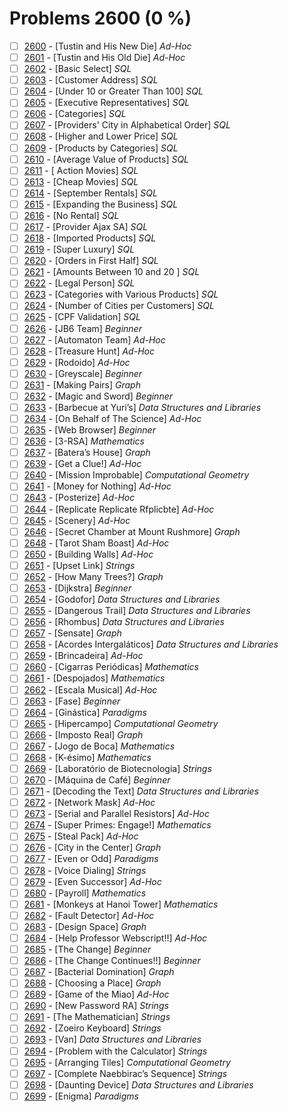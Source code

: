 # Problems 2600 (0 %)


- [ ] [2600](https://www.beecrowd.com.br/judge/pt/problems/view/2600) - [Tustin and His New Die] *Ad-Hoc*
- [ ] [2601](https://www.beecrowd.com.br/judge/pt/problems/view/2601) - [Tustin and His Old Die] *Ad-Hoc*
- [ ] [2602](https://www.beecrowd.com.br/judge/pt/problems/view/2602) - [Basic Select] *SQL*
- [ ] [2603](https://www.beecrowd.com.br/judge/pt/problems/view/2603) - [Customer Address] *SQL*
- [ ] [2604](https://www.beecrowd.com.br/judge/pt/problems/view/2604) - [Under 10 or Greater Than 100] *SQL*
- [ ] [2605](https://www.beecrowd.com.br/judge/pt/problems/view/2605) - [Executive Representatives] *SQL*
- [ ] [2606](https://www.beecrowd.com.br/judge/pt/problems/view/2606) - [Categories] *SQL*
- [ ] [2607](https://www.beecrowd.com.br/judge/pt/problems/view/2607) - [Providers' City in Alphabetical Order] *SQL*
- [ ] [2608](https://www.beecrowd.com.br/judge/pt/problems/view/2608) - [Higher and Lower Price] *SQL*
- [ ] [2609](https://www.beecrowd.com.br/judge/pt/problems/view/2609) - [Products by Categories] *SQL*
- [ ] [2610](https://www.beecrowd.com.br/judge/pt/problems/view/2610) - [Average Value of Products] *SQL*
- [ ] [2611](https://www.beecrowd.com.br/judge/pt/problems/view/2611) - [ Action Movies] *SQL*
- [ ] [2613](https://www.beecrowd.com.br/judge/pt/problems/view/2613) - [Cheap Movies] *SQL*
- [ ] [2614](https://www.beecrowd.com.br/judge/pt/problems/view/2614) - [September Rentals] *SQL*
- [ ] [2615](https://www.beecrowd.com.br/judge/pt/problems/view/2615) - [Expanding the Business] *SQL*
- [ ] [2616](https://www.beecrowd.com.br/judge/pt/problems/view/2616) - [No Rental] *SQL*
- [ ] [2617](https://www.beecrowd.com.br/judge/pt/problems/view/2617) - [Provider Ajax SA] *SQL*
- [ ] [2618](https://www.beecrowd.com.br/judge/pt/problems/view/2618) - [Imported Products] *SQL*
- [ ] [2619](https://www.beecrowd.com.br/judge/pt/problems/view/2619) - [Super Luxury] *SQL*
- [ ] [2620](https://www.beecrowd.com.br/judge/pt/problems/view/2620) - [Orders in First Half] *SQL*
- [ ] [2621](https://www.beecrowd.com.br/judge/pt/problems/view/2621) - [Amounts Between 10 and 20 ] *SQL*
- [ ] [2622](https://www.beecrowd.com.br/judge/pt/problems/view/2622) - [Legal Person] *SQL*
- [ ] [2623](https://www.beecrowd.com.br/judge/pt/problems/view/2623) - [Categories with Various Products] *SQL*
- [ ] [2624](https://www.beecrowd.com.br/judge/pt/problems/view/2624) - [Number of Cities per Customers] *SQL*
- [ ] [2625](https://www.beecrowd.com.br/judge/pt/problems/view/2625) - [CPF Validation] *SQL*
- [ ] [2626](https://www.beecrowd.com.br/judge/pt/problems/view/2626) - [JB6 Team] *Beginner*
- [ ] [2627](https://www.beecrowd.com.br/judge/pt/problems/view/2627) - [Automaton Team] *Ad-Hoc*
- [ ] [2628](https://www.beecrowd.com.br/judge/pt/problems/view/2628) - [Treasure Hunt] *Ad-Hoc*
- [ ] [2629](https://www.beecrowd.com.br/judge/pt/problems/view/2629) - [Rodoido] *Ad-Hoc*
- [ ] [2630](https://www.beecrowd.com.br/judge/pt/problems/view/2630) - [Greyscale] *Beginner*
- [ ] [2631](https://www.beecrowd.com.br/judge/pt/problems/view/2631) - [Making Pairs] *Graph*
- [ ] [2632](https://www.beecrowd.com.br/judge/pt/problems/view/2632) - [Magic and Sword] *Beginner*
- [ ] [2633](https://www.beecrowd.com.br/judge/pt/problems/view/2633) - [Barbecue at Yuri’s] *Data Structures and Libraries*
- [ ] [2634](https://www.beecrowd.com.br/judge/pt/problems/view/2634) - [On Behalf of The Science] *Ad-Hoc*
- [ ] [2635](https://www.beecrowd.com.br/judge/pt/problems/view/2635) - [Web Browser] *Beginner*
- [ ] [2636](https://www.beecrowd.com.br/judge/pt/problems/view/2636) - [3-RSA] *Mathematics*
- [ ] [2637](https://www.beecrowd.com.br/judge/pt/problems/view/2637) - [Batera’s House] *Graph*
- [ ] [2639](https://www.beecrowd.com.br/judge/pt/problems/view/2639) - [Get a Clue!] *Ad-Hoc*
- [ ] [2640](https://www.beecrowd.com.br/judge/pt/problems/view/2640) - [Mission Improbable] *Computational Geometry*
- [ ] [2641](https://www.beecrowd.com.br/judge/pt/problems/view/2641) - [Money for Nothing] *Ad-Hoc*
- [ ] [2643](https://www.beecrowd.com.br/judge/pt/problems/view/2643) - [Posterize] *Ad-Hoc*
- [ ] [2644](https://www.beecrowd.com.br/judge/pt/problems/view/2644) - [Replicate Replicate Rfplicbte] *Ad-Hoc*
- [ ] [2645](https://www.beecrowd.com.br/judge/pt/problems/view/2645) - [Scenery] *Ad-Hoc*
- [ ] [2646](https://www.beecrowd.com.br/judge/pt/problems/view/2646) - [Secret Chamber at Mount Rushmore] *Graph*
- [ ] [2648](https://www.beecrowd.com.br/judge/pt/problems/view/2648) - [Tarot Sham Boast] *Ad-Hoc*
- [ ] [2650](https://www.beecrowd.com.br/judge/pt/problems/view/2650) - [Building Walls] *Ad-Hoc*
- [ ] [2651](https://www.beecrowd.com.br/judge/pt/problems/view/2651) - [Upset Link] *Strings*
- [ ] [2652](https://www.beecrowd.com.br/judge/pt/problems/view/2652) - [How Many Trees?] *Graph*
- [ ] [2653](https://www.beecrowd.com.br/judge/pt/problems/view/2653) - [Dijkstra] *Beginner*
- [ ] [2654](https://www.beecrowd.com.br/judge/pt/problems/view/2654) - [Godofor] *Data Structures and Libraries*
- [ ] [2655](https://www.beecrowd.com.br/judge/pt/problems/view/2655) - [Dangerous Trail] *Data Structures and Libraries*
- [ ] [2656](https://www.beecrowd.com.br/judge/pt/problems/view/2656) - [Rhombus] *Data Structures and Libraries*
- [ ] [2657](https://www.beecrowd.com.br/judge/pt/problems/view/2657) - [Sensate] *Graph*
- [ ] [2658](https://www.beecrowd.com.br/judge/pt/problems/view/2658) - [Acordes Intergaláticos] *Data Structures and Libraries*
- [ ] [2659](https://www.beecrowd.com.br/judge/pt/problems/view/2659) - [Brincadeira] *Ad-Hoc*
- [ ] [2660](https://www.beecrowd.com.br/judge/pt/problems/view/2660) - [Cigarras Periódicas] *Mathematics*
- [ ] [2661](https://www.beecrowd.com.br/judge/pt/problems/view/2661) - [Despojados] *Mathematics*
- [ ] [2662](https://www.beecrowd.com.br/judge/pt/problems/view/2662) - [Escala Musical] *Ad-Hoc*
- [ ] [2663](https://www.beecrowd.com.br/judge/pt/problems/view/2663) - [Fase] *Beginner*
- [ ] [2664](https://www.beecrowd.com.br/judge/pt/problems/view/2664) - [Ginástica] *Paradigms*
- [ ] [2665](https://www.beecrowd.com.br/judge/pt/problems/view/2665) - [Hipercampo] *Computational Geometry*
- [ ] [2666](https://www.beecrowd.com.br/judge/pt/problems/view/2666) - [Imposto Real] *Graph*
- [ ] [2667](https://www.beecrowd.com.br/judge/pt/problems/view/2667) - [Jogo de Boca] *Mathematics*
- [ ] [2668](https://www.beecrowd.com.br/judge/pt/problems/view/2668) - [K-ésimo] *Mathematics*
- [ ] [2669](https://www.beecrowd.com.br/judge/pt/problems/view/2669) - [Laboratório de Biotecnologia] *Strings*
- [ ] [2670](https://www.beecrowd.com.br/judge/pt/problems/view/2670) - [Máquina de Café] *Beginner*
- [ ] [2671](https://www.beecrowd.com.br/judge/pt/problems/view/2671) - [Decoding the Text] *Data Structures and Libraries*
- [ ] [2672](https://www.beecrowd.com.br/judge/pt/problems/view/2672) - [Network Mask] *Ad-Hoc*
- [ ] [2673](https://www.beecrowd.com.br/judge/pt/problems/view/2673) - [Serial and Parallel Resistors] *Ad-Hoc*
- [ ] [2674](https://www.beecrowd.com.br/judge/pt/problems/view/2674) - [Super Primes: Engage!] *Mathematics*
- [ ] [2675](https://www.beecrowd.com.br/judge/pt/problems/view/2675) - [Steal Pack] *Ad-Hoc*
- [ ] [2676](https://www.beecrowd.com.br/judge/pt/problems/view/2676) - [City in the Center] *Graph*
- [ ] [2677](https://www.beecrowd.com.br/judge/pt/problems/view/2677) - [Even or Odd] *Paradigms*
- [ ] [2678](https://www.beecrowd.com.br/judge/pt/problems/view/2678) - [Voice Dialing] *Strings*
- [ ] [2679](https://www.beecrowd.com.br/judge/pt/problems/view/2679) - [Even Successor] *Ad-Hoc*
- [ ] [2680](https://www.beecrowd.com.br/judge/pt/problems/view/2680) - [Payroll] *Mathematics*
- [ ] [2681](https://www.beecrowd.com.br/judge/pt/problems/view/2681) - [Monkeys at Hanoi Tower] *Mathematics*
- [ ] [2682](https://www.beecrowd.com.br/judge/pt/problems/view/2682) - [Fault Detector] *Ad-Hoc*
- [ ] [2683](https://www.beecrowd.com.br/judge/pt/problems/view/2683) - [Design Space] *Graph*
- [ ] [2684](https://www.beecrowd.com.br/judge/pt/problems/view/2684) - [Help Professor Webscript!!] *Ad-Hoc*
- [ ] [2685](https://www.beecrowd.com.br/judge/pt/problems/view/2685) - [The Change] *Beginner*
- [ ] [2686](https://www.beecrowd.com.br/judge/pt/problems/view/2686) - [The Change Continues!!] *Beginner*
- [ ] [2687](https://www.beecrowd.com.br/judge/pt/problems/view/2687) - [Bacterial Domination] *Graph*
- [ ] [2688](https://www.beecrowd.com.br/judge/pt/problems/view/2688) - [Choosing a Place] *Graph*
- [ ] [2689](https://www.beecrowd.com.br/judge/pt/problems/view/2689) - [Game of the Miao] *Ad-Hoc*
- [ ] [2690](https://www.beecrowd.com.br/judge/pt/problems/view/2690) - [New Password RA] *Strings*
- [ ] [2691](https://www.beecrowd.com.br/judge/pt/problems/view/2691) - [The Mathematician] *Strings*
- [ ] [2692](https://www.beecrowd.com.br/judge/pt/problems/view/2692) - [Zoeiro Keyboard] *Strings*
- [ ] [2693](https://www.beecrowd.com.br/judge/pt/problems/view/2693) - [Van] *Data Structures and Libraries*
- [ ] [2694](https://www.beecrowd.com.br/judge/pt/problems/view/2694) - [Problem with the Calculator] *Strings*
- [ ] [2695](https://www.beecrowd.com.br/judge/pt/problems/view/2695) - [Arranging Tiles] *Computational Geometry*
- [ ] [2697](https://www.beecrowd.com.br/judge/pt/problems/view/2697) - [Complete Naebbirac’s Sequence] *Strings*
- [ ] [2698](https://www.beecrowd.com.br/judge/pt/problems/view/2698) - [Daunting Device] *Data Structures and Libraries*
- [ ] [2699](https://www.beecrowd.com.br/judge/pt/problems/view/2699) - [Enigma] *Paradigms*